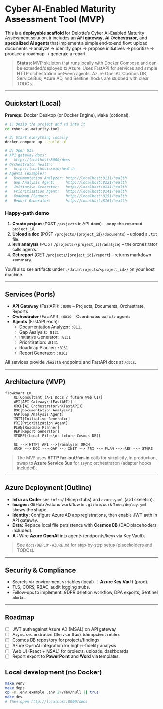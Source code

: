 # Cyber AI‑Enabled Maturity Assessment Tool (MVP)

This is a **deployable scaffold** for Deloitte’s Cyber AI‑Enabled Maturity Assessment solution.
It includes an **API gateway**, **AI Orchestrator**, and **specialized AI agents** that implement
a simple end‑to‑end flow: upload documents → analyze → identify gaps → propose initiatives →
prioritize → produce a roadmap → generate a report.

> **Status:** MVP skeleton that runs locally with Docker Compose and can be extended/deployed to Azure.
> Uses FastAPI for services and simple HTTP orchestration between agents.
> Azure OpenAI, Cosmos DB, Service Bus, Azure AD, and Sentinel hooks are stubbed with clear TODOs.

---

## Quickstart (Local)

**Prereqs:** Docker Desktop (or Docker Engine), Make (optional).

```bash
# 1) Unzip the project and cd into it
cd cyber-ai-maturity-tool

# 2) Start everything locally
docker compose up --build -d

# 3) Open UIs
# API gateway docs:
#   http://localhost:8000/docs
# Orchestrator health:
#   http://localhost:8010/health
# Agents (example):
#   Documentation Analyzer: http://localhost:8111/health
#   Gap Analysis Agent:     http://localhost:8121/health
#   Initiative Generator:   http://localhost:8131/health
#   Prioritization Agent:   http://localhost:8141/health
#   Roadmap Planner:        http://localhost:8151/health
#   Report Generator:       http://localhost:8161/health
```

### Happy‑path demo
1. **Create project** (POST `/projects` in API docs) – copy the returned `project_id`.
2. **Upload a doc** (POST `/projects/{project_id}/documents`) – upload a `.txt` file.
3. **Run analysis** (POST `/projects/{project_id}/analyze`) – the orchestrator calls agents.
4. **Get report** (GET `/projects/{project_id}/report`) – returns markdown summary.

You’ll also see artifacts under `./data/projects/<project_id>/` on your host machine.

---

## Services (Ports)

- **API Gateway** (FastAPI): `:8000` – Projects, Documents, Orchestrate, Reports
- **Orchestrator** (FastAPI): `:8010` – Coordinates calls to agents
- **Agents** (FastAPI each):
  - Documentation Analyzer: `:8111`
  - Gap Analysis: `:8121`
  - Initiative Generator: `:8131`
  - Prioritization: `:8141`
  - Roadmap Planner: `:8151`
  - Report Generator: `:8161`

All services provide `/health` endpoints and FastAPI docs at `/docs`.

---

## Architecture (MVP)

```mermaid
flowchart LR
    UI[Consultant (API Docs / future Web UI)]
    API[API Gateway\n(FastAPI)]
    ORCH[AI Orchestrator\n(FastAPI)]
    DOC[Documentation Analyzer]
    GAP[Gap Analysis Agent]
    INIT[Initiative Generator]
    PRI[Prioritization Agent]
    PLAN[Roadmap Planner]
    REP[Report Generator]
    STORE[(Local Files\n→ future Cosmos DB)]

    UI -->|HTTP| API -->|/analyze| ORCH
    ORCH --> DOC --> GAP --> INIT --> PRI --> PLAN --> REP --> STORE
```

> The MVP uses **HTTP fan‑out/fan‑in** calls for simplicity. In production,
> swap to **Azure Service Bus** for async orchestration (adapter hooks included).

---

## Azure Deployment (Outline)

- **Infra as Code:** see `infra/` (Bicep stubs) and `azure.yaml` (azd skeleton).
- **Images:** GitHub Actions workflow in `.github/workflows/deploy.yml` shows the shape.
- **Identity:** Configure Azure AD app registrations, then enable JWT auth in API gateway.
- **Data:** Replace local file persistence with **Cosmos DB** (DAO placeholders included).
- **AI:** Wire **Azure OpenAI** into agents (endpoints/keys via Key Vault).

> See `docs/DEPLOY-AZURE.md` for step‑by‑step setup (placeholders and TODOs).

---

## Security & Compliance

- Secrets via environment variables (local) → **Azure Key Vault** (prod).
- TLS, CORS, RBAC, audit logging stubs.
- Follow‑ups to implement: GDPR deletion workflow, DPA exports, Sentinel alerts.

---

## Roadmap

- [ ] JWT auth against Azure AD (MSAL) on API gateway
- [ ] Async orchestration (Service Bus), idempotent retries
- [ ] Cosmos DB repository for projects/findings
- [ ] Azure OpenAI integration for higher-fidelity analysis
- [ ] Web UI (React + MSAL) for projects, uploads, dashboards
- [ ] Report export to **PowerPoint** and **Word** via templates

## Local development (no Docker)
```bash
make venv
make deps
cp -n .env.example .env 2>/dev/null || true
make dev
# Then open http://localhost:8000/docs

```
